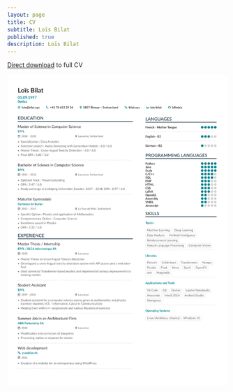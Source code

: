 ```yaml
---
layout: page
title: CV
subtitle: Loïs Bilat
published: true
description: Loïs Bilat
---
```






[Direct download](http://cv.bilat.xyz) to full CV

![cv1](img/cv1.png)



